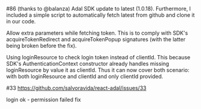 #86 (thanks to @balanza)
Adal SDK update to latest (1.0.18). Furthermore, I included a simple script to automatically fetch latest from github and clone it in our code.

Allow extra parameters while fetching token. This is to comply with SDK's acquireTokenRedirect and acquireTokenPopup signatures (with the latter being broken before the fix).

Using loginResource to check login token instead of clientId. This because SDK's AuthenticationContext constructor already handles missing loginResource by value it as clientId. Thus it can now cover both scenario: with both loginResource and clientId and only clientId provided.


#33 https://github.com/salvoravida/react-adal/issues/33

login ok - permission failed fix
